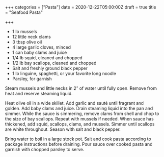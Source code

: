 +++
categories = ["Pasta"]
date = 2020-12-22T05:00:00Z
draft = true
title = "Seafood Pasta"

+++
* 1 lb mussels 
* 12 little neck clams 
* 3 tbsp olive oil 
* 4 large garlic cloves, minced 
* 1 can baby clams and juice 
* 1/4 lb squid, cleaned and chopped 
* 1/2 lb bay scallops, cleaned and chopped 
* Salt and freshly ground black pepper 
* 1 lb linguine, spaghetti, or your favorite long noodle 
* Parsley, for garnish

Steam mussels and little necks in 2” of water until fully open. Remove from heat and reserve steaming liquid. 

Heat olive oil in a wide skillet. Add garlic and sauté until fragrant and golden. Add baby clams and juice. Drain steaming liquid into the pan and simmer. While the sauce is simmering, remove clams from shell and chop to the size of bay scallops. Repeat with mussels if needed. When sauce has thickened, add squid, scallops, clams, and mussels. Simmer until scallops are white throughout. Season with salt and black pepper. 

Bring water to boil in a large stock pot. Salt and cook pasta according to package instructions before draining. Pour sauce over cooked pasta and garnish with chopped parsley to serve.